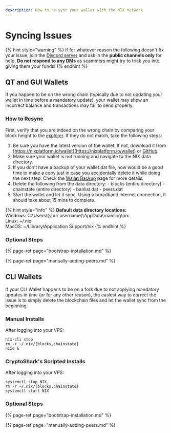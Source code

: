 ```yaml
---
description: How to re-sync your wallet with the NIX network
---
```


# Syncing Issues

{% hint style="warning" %}
If for whatever reason the following doesn't fix your issue, join the [Discord server](https://discordapp.com/invite/HGuvDTW) and ask in the **public channels only** for help. **Do not respond to any DMs** as scammers might try to trick you into giving them your funds!
{% endhint %}

## QT and GUI Wallets

If you happen to be on the wrong chain \(typically due to not updating your wallet in time before a mandatory update\), your wallet may show an incorrect balance and transactions may fail to send properly.

### How to Resync

First, verify that you are indeed on the wrong chain by comparing your block height to the [explorer](https://blockchain.nixplatform.io/). If they do not match, take the following steps:

1. Be sure you have the latest version of the wallet. If not, download it from [https://nixplatform.io/wallet](https://nixplatform.io/wallet) or [GitHub](https://github.com/NixPlatform/NixCore/releases).
2. Make sure your wallet is not running and navigate to the NIX data directory.
3. If you don't have a backup of your wallet.dat file, now would be a good time to make a copy just in case you accidentally delete it while doing the next step. Check the [Wallet Backup](../../wallet-functionality/qt/backup-and-security/wallet-backup.md) page for more details.
4. Delete the following from the data directory: - blocks \(entire directory\) - chainstate \(entire directory\) - banlist.dat - peers.dat
5. Start the wallet and let it sync. Using a broadband internet connection, it should take about 15 mins to complete.

{% hint style="info" %}
**Default data directory locations:**  
Windows: C:\Users\\(your username\)\AppData\roaming\nix  
Linux: ~/.nix  
MacOS:  ~/Library/Application Support/nix
{% endhint %}

### Optional Steps

{% page-ref page="bootstrap-installation.md" %}

{% page-ref page="manually-adding-peers.md" %}

## CLI Wallets

If your CLI Wallet happens to be on a fork due to not applying mandatory updates in time \(or for any other reason\), the easiest way to correct the issue is to simply delete the blockchain files and let the wallet sync from the beginning.

### Manual Installs

After logging into your VPS:

```text
nix-cli stop
rm -r ~/.nix/{blocks,chainstate}
nixd &
```

### CryptoShark's Scripted Installs

After logging into your VPS:

```text
systemctl stop NIX
rm -r ~/.nix/{blocks,chainstate}
systemctl start NIX
```

### Optional Steps

{% page-ref page="bootstrap-installation.md" %}

{% page-ref page="manually-adding-peers.md" %}

